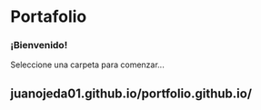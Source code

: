 # Portafolio

### ¡Bienvenido!
Seleccione una carpeta para comenzar...
## juanojeda01.github.io/portfolio.github.io/


